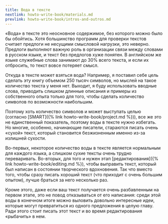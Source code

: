```yaml
---
title: Вода в тексте
nextlink: howto-write-book/materials.md
prevlink: howto-write-book/intros-and-outros.md
---
```


«Вода» в тексте это неосновное содержимое, без которого можно было бы
обойтись.  Хотя большинство программ для проверки текстов считает
предлоги не несущими смысловой нагрузки, это неверно.  Предлоги
выполняют важную роль в организации связи между словами в русском
языке, и текст без предлогов хуже понятен.  В английском же языке
служебные слова занимают до 30% всего текста, и если их отбросить, то
текст вовсе потеряет смысл.

Откуда в тексте может взяться вода?  Например, я поставил себе цель
сделать эту книгу объемом 250 тысяч символов, но мыслей на такое
количество текста у меня нет.  Выходит, я буду использовать вводные
слова, приводить слишком длинные описания и примеры из собственного
опыта только для того, чтобы сделать количество символов по
возможности наибольшим.

Поэтому хоть количество символов и может выступать целью (согласно
[SMART]({% link howto-write-book/project.md %})), все же это не
единственный показатель, поэтому воды в тексте нужно избегать.  Но
многие, особенно, начинающие писатели, стараются писать очень «сухой»
текст, который становится безжизненным именно из-за излишней сухости.

Во-первых, некоторое количество воды в тексте является нормальным для
каждого языка, а слишком сухие тексты очень трудно переваривать.
Во-вторых, для того и нужен этап [редактирования]({% link
howto-write-book/editing.md %}), чтобы выправить текст, который был
написан в состоянии творческого вдохновения.  Так что вместо того,
чтобы сразу писать хороший текст (что приходит с очень большим
опытом), лучше браться за него несколько раз.

Кроме этого, даже если ваш текст получается очень разбавленным на
первом этапе, это не повод отказываться от его написания: среди этой
воды в конечном итоге можно выловить довольно интересные идеи, которые
могут превратиться из одного предложения в целую главу.  Ради этого
стоит писать этот текст и во время редактирования «рыбачить» в нем.
